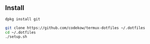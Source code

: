 ## Install
```sh
dpkg install git

git clone https://github.com/codekow/termux-dotfiles ~/.dotfiles
cd ~/.dotfiles
./setup.sh
```
